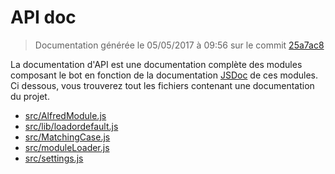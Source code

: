 # API doc

> Documentation générée le 05/05/2017 à 09:56 sur le commit [25a7ac8](https://github.com/EpicKiwi/discord-alfred/commit/25a7ac8)

La documentation d'API est une documentation complète des modules composant le bot en fonction de la documentation [JSDoc](http://usejsdoc.org/) de ces modules.
Ci dessous, vous trouverez tout les fichiers contenant une documentation du projet.

* [src/AlfredModule.js](./doc/api/AlfredModule.md)
* [src/lib/loadordefault.js](./doc/api/lib/loadordefault.md)
* [src/MatchingCase.js](./doc/api/MatchingCase.md)
* [src/moduleLoader.js](./doc/api/moduleLoader.md)
* [src/settings.js](./doc/api/settings.md)

